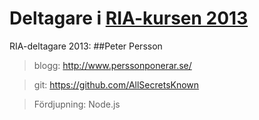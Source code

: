 Deltagare i [RIA-kursen 2013](https://coursepress.lnu.se/kurs/ria-utveckling-med-javascript/)
================

RIA-deltagare 2013:
##Peter Persson

>blogg: http://www.perssonponerar.se/

>git: https://github.com/AllSecretsKnown

>Fördjupning: Node.js

